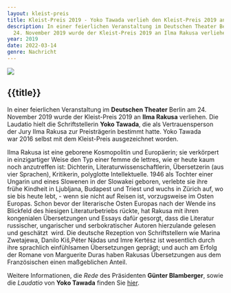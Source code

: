 ```yaml
---
layout: kleist-preis
title: Kleist-Preis 2019 - Yoko Tawada verlieh den Kleist-Preis 2019 an Ilma Rakusa
description: In einer feierlichen Veranstaltung im Deutschen Theater Berlin am
  24. November 2019 wurde der Kleist-Preis 2019 an Ilma Rakusa verliehen.
year: 2019
date: 2022-03-14
genre: Nachricht
---
```

![](/static/img/logos/logo-kleist-preis-crop.png)

## {{title}}

In einer feierlichen Veranstaltung im **Deutschen Theater** Berlin am 24. November 2019 wurde der Kleist-Preis 2019 an **Ilma Rakusa** verliehen. Die Laudatio hielt die Schriftstellerin **Yoko Tawada**, die als Vertrauensperson der Jury Ilma Rakusa zur Preisträgerin bestimmt hatte. Yoko Tawada war 2016 selbst mit dem Kleist-Preis ausgezeichnet worden.

Ilma Rakusa ist eine geborene Kosmopolitin und Europäerin; sie verkörpert in einzigartiger Weise den Typ einer femme de lettres, wie er heute kaum noch anzutreffen ist: Dichterin, Literaturwissenschaftlerin, Übersetzerin (aus vier Sprachen), Kritikerin, polyglotte Intellektuelle. 1946 als Tochter einer Ungarin und eines Slowenen in der Slowakei geboren, verlebte sie ihre frühe Kindheit in Ljubljana, Budapest und Triest und wuchs in Zürich auf, wo sie bis heute lebt, - wenn sie nicht auf Reisen ist, vorzugsweise im Osten Europas. Schon bevor der literarische Osten Europas nach der Wende ins Blickfeld des hiesigen Literaturbetriebs rückte, hat Rakusa mit ihren kongenialen Übersetzungen und Essays dafür gesorgt, dass die Literatur russischer, ungarischer und serbokratischer Autoren hierzulande gelesen und geschätzt  wird. Die deutsche Rezeption von Schriftstellern wie Marina Zwetajewa, Danilo Kiš,Péter Nádas und Imre Kertész ist wesentlich durch ihre sprachlich einfühlsamen Übersetzungen geprägt; und auch am Erfolg der Romane von Marguerite Duras haben Rakusas Übersetzungen aus dem Französischen einen maßgeblichen Anteil.

Weitere Informationen, die *Rede* des Präsidenten **Günter Blamberger**, sowie die *Laudatio* von **Yoko Tawada** finden Sie [hier](<>).